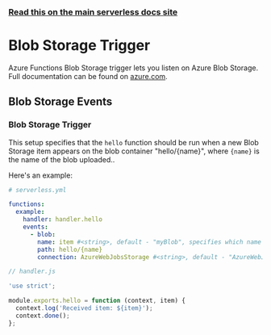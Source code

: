 <!--
title: Serverless Framework - Azure Functions Events - Blob Storage
menuText: Blob Storage
menuOrder: 6
description: Setting up Blob Storage Events with Azure Functions via the Serverless Framework
layout: Doc
-->

<!-- DOCS-SITE-LINK:START automatically generated  -->

### [Read this on the main serverless docs site](https://www.serverless.com/framework/docs/providers/azure/events/blobstorage)

<!-- DOCS-SITE-LINK:END -->

# Blob Storage Trigger

Azure Functions Blob Storage trigger lets you listen on Azure Blob Storage. Full
documentation can be found on
[azure.com](https://docs.microsoft.com/en-us/azure/azure-functions/functions-bindings-storage-blob).

## Blob Storage Events

### Blob Storage Trigger

This setup specifies that the `hello` function should be run when a new Blob
Storage item appears on the blob container "hello/{name}", where `{name}` is the
name of the blob uploaded..

Here's an example:

```yml
# serverless.yml

functions:
  example:
    handler: handler.hello
    events:
      - blob:
        name: item #<string>, default - "myBlob", specifies which name is available on `context.bindings`
        path: hello/{name}
        connection: AzureWebJobsStorage #<string>, default - "AzureWebJobsStorage", App Setting/environment variable which contains Storage Account Connection String
```

```javascript
// handler.js

'use strict';

module.exports.hello = function (context, item) {
  context.log('Received item: ${item}');
  context.done();
};
```
